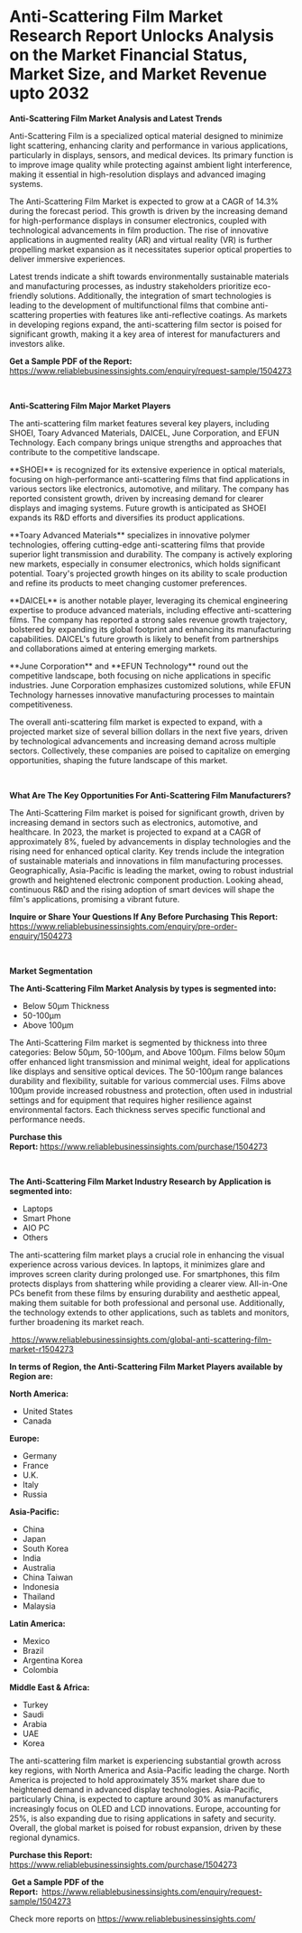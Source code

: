 <p><h1>Anti-Scattering Film Market Research Report Unlocks Analysis on the Market Financial Status, Market Size, and Market Revenue upto 2032</h1></p><p><strong>Anti-Scattering Film Market Analysis and Latest Trends</strong></p>
<p><p>Anti-Scattering Film is a specialized optical material designed to minimize light scattering, enhancing clarity and performance in various applications, particularly in displays, sensors, and medical devices. Its primary function is to improve image quality while protecting against ambient light interference, making it essential in high-resolution displays and advanced imaging systems.</p><p>The Anti-Scattering Film Market is expected to grow at a CAGR of 14.3% during the forecast period. This growth is driven by the increasing demand for high-performance displays in consumer electronics, coupled with technological advancements in film production. The rise of innovative applications in augmented reality (AR) and virtual reality (VR) is further propelling market expansion as it necessitates superior optical properties to deliver immersive experiences.</p><p>Latest trends indicate a shift towards environmentally sustainable materials and manufacturing processes, as industry stakeholders prioritize eco-friendly solutions. Additionally, the integration of smart technologies is leading to the development of multifunctional films that combine anti-scattering properties with features like anti-reflective coatings. As markets in developing regions expand, the anti-scattering film sector is poised for significant growth, making it a key area of interest for manufacturers and investors alike.</p></p>
<p><strong>Get a Sample PDF of the Report:&nbsp;</strong> <a href="https://www.reliablebusinessinsights.com/enquiry/request-sample/1504273?utm_campaign=3349&utm_medium=2&utm_source=Github&utm_content=ia&utm_term=23032025&utm_id=anti-scattering-film">https://www.reliablebusinessinsights.com/enquiry/request-sample/1504273</a></p>
<p>&nbsp;</p>
<p><strong>Anti-Scattering Film Major Market Players</strong></p>
<p><p>The anti-scattering film market features several key players, including SHOEI, Toary Advanced Materials, DAICEL, June Corporation, and EFUN Technology. Each company brings unique strengths and approaches that contribute to the competitive landscape.</p><p>**SHOEI** is recognized for its extensive experience in optical materials, focusing on high-performance anti-scattering films that find applications in various sectors like electronics, automotive, and military. The company has reported consistent growth, driven by increasing demand for clearer displays and imaging systems. Future growth is anticipated as SHOEI expands its R&D efforts and diversifies its product applications.</p><p>**Toary Advanced Materials** specializes in innovative polymer technologies, offering cutting-edge anti-scattering films that provide superior light transmission and durability. The company is actively exploring new markets, especially in consumer electronics, which holds significant potential. Toary's projected growth hinges on its ability to scale production and refine its products to meet changing customer preferences.</p><p>**DAICEL** is another notable player, leveraging its chemical engineering expertise to produce advanced materials, including effective anti-scattering films. The company has reported a strong sales revenue growth trajectory, bolstered by expanding its global footprint and enhancing its manufacturing capabilities. DAICEL's future growth is likely to benefit from partnerships and collaborations aimed at entering emerging markets.</p><p>**June Corporation** and **EFUN Technology** round out the competitive landscape, both focusing on niche applications in specific industries. June Corporation emphasizes customized solutions, while EFUN Technology harnesses innovative manufacturing processes to maintain competitiveness.</p><p>The overall anti-scattering film market is expected to expand, with a projected market size of several billion dollars in the next five years, driven by technological advancements and increasing demand across multiple sectors. Collectively, these companies are poised to capitalize on emerging opportunities, shaping the future landscape of this market.</p></p>
<p>&nbsp;</p>
<p><strong>What Are The Key Opportunities For Anti-Scattering Film Manufacturers?</strong></p>
<p><p>The Anti-Scattering Film market is poised for significant growth, driven by increasing demand in sectors such as electronics, automotive, and healthcare. In 2023, the market is projected to expand at a CAGR of approximately 8%, fueled by advancements in display technologies and the rising need for enhanced optical clarity. Key trends include the integration of sustainable materials and innovations in film manufacturing processes. Geographically, Asia-Pacific is leading the market, owing to robust industrial growth and heightened electronic component production. Looking ahead, continuous R&D and the rising adoption of smart devices will shape the film's applications, promising a vibrant future.</p></p>
<p><strong>Inquire or Share Your Questions If Any Before Purchasing This Report:</strong> <a href="https://www.reliablebusinessinsights.com/enquiry/pre-order-enquiry/1504273?utm_campaign=3349&utm_medium=2&utm_source=Github&utm_content=ia&utm_term=23032025&utm_id=anti-scattering-film">https://www.reliablebusinessinsights.com/enquiry/pre-order-enquiry/1504273</a></p>
<p>&nbsp;</p>
<p><strong>Market Segmentation</strong></p>
<p><strong>The Anti-Scattering Film Market Analysis by types is segmented into:</strong></p>
<p><ul><li>Below 50μm Thickness</li><li>50-100μm</li><li>Above 100μm</li></ul></p>
<p><p>The Anti-Scattering Film market is segmented by thickness into three categories: Below 50μm, 50-100μm, and Above 100μm. Films below 50μm offer enhanced light transmission and minimal weight, ideal for applications like displays and sensitive optical devices. The 50-100μm range balances durability and flexibility, suitable for various commercial uses. Films above 100μm provide increased robustness and protection, often used in industrial settings and for equipment that requires higher resilience against environmental factors. Each thickness serves specific functional and performance needs.</p></p>
<p><strong>Purchase this Report:&nbsp;</strong><a href="https://www.reliablebusinessinsights.com/purchase/1504273?utm_campaign=3349&utm_medium=2&utm_source=Github&utm_content=ia&utm_term=23032025&utm_id=anti-scattering-film">https://www.reliablebusinessinsights.com/purchase/1504273</a></p>
<p>&nbsp;</p>
<p><strong>The Anti-Scattering Film Market Industry Research by Application is segmented into:</strong></p>
<p><ul><li>Laptops</li><li>Smart Phone</li><li>AIO PC</li><li>Others</li></ul></p>
<p><p>The anti-scattering film market plays a crucial role in enhancing the visual experience across various devices. In laptops, it minimizes glare and improves screen clarity during prolonged use. For smartphones, this film protects displays from shattering while providing a clearer view. All-in-One PCs benefit from these films by ensuring durability and aesthetic appeal, making them suitable for both professional and personal use. Additionally, the technology extends to other applications, such as tablets and monitors, further broadening its market reach.</p></p>
<p><a href="https://www.reliablebusinessinsights.com/global-anti-scattering-film-market-r1504273?utm_campaign=3349&utm_medium=2&utm_source=Github&utm_content=ia&utm_term=23032025&utm_id=anti-scattering-film">&nbsp;https://www.reliablebusinessinsights.com/global-anti-scattering-film-market-r1504273</a></p>
<p><strong>In terms of Region, the Anti-Scattering Film Market Players available by Region are:</strong></p>
<p>
    <p> <strong> North America: </strong>
        <ul>
            <li>United States</li>
            <li>Canada</li>
        </ul>
        </p> 
    <p> <strong> Europe: </strong>
        <ul>
            <li>Germany</li>
            <li>France</li>
            <li>U.K.</li>
            <li>Italy</li>
            <li>Russia</li>
        </ul>
        </p> 
    <p> <strong> Asia-Pacific: </strong>
        <ul>
            <li>China</li>
            <li>Japan</li>
            <li>South Korea</li>
            <li>India</li>
            <li>Australia</li>
            <li>China Taiwan</li>
            <li>Indonesia</li>
            <li>Thailand</li>
            <li>Malaysia</li>
        </ul>
        </p> 
    <p> <strong> Latin America: </strong>
        <ul>
            <li>Mexico</li>
            <li>Brazil</li>
            <li>Argentina Korea</li>
            <li>Colombia</li>
        </ul>
        </p> 
    <p> <strong> Middle East & Africa: </strong>
        <ul>
            <li>Turkey</li>
            <li>Saudi</li>
            <li>Arabia</li>
            <li>UAE</li>
            <li>Korea</li>
        </ul>
    </p>
    </p>
<p><p>The anti-scattering film market is experiencing substantial growth across key regions, with North America and Asia-Pacific leading the charge. North America is projected to hold approximately 35% market share due to heightened demand in advanced display technologies. Asia-Pacific, particularly China, is expected to capture around 30% as manufacturers increasingly focus on OLED and LCD innovations. Europe, accounting for 25%, is also expanding due to rising applications in safety and security. Overall, the global market is poised for robust expansion, driven by these regional dynamics.</p></p>
<p><strong>Purchase this Report: </strong><a href="https://www.reliablebusinessinsights.com/purchase/1504273?utm_campaign=3349&utm_medium=2&utm_source=Github&utm_content=ia&utm_term=23032025&utm_id=anti-scattering-film">https://www.reliablebusinessinsights.com/purchase/1504273</a></p>
<p>&nbsp;<strong>Get a Sample PDF of the Report:&nbsp;&nbsp;</strong><a href="https://www.reliablebusinessinsights.com/enquiry/request-sample/1504273?utm_campaign=3349&utm_medium=2&utm_source=Github&utm_content=ia&utm_term=23032025&utm_id=anti-scattering-film">https://www.reliablebusinessinsights.com/enquiry/request-sample/1504273</a></p>
<p><strong></strong></p>
<p>Check more reports on <a href="https://www.reliablebusinessinsights.com/?utm_campaign=3349&utm_medium=2&utm_source=Github&utm_content=ia&utm_term=23032025&utm_id=anti-scattering-film">https://www.reliablebusinessinsights.com/</a></p>